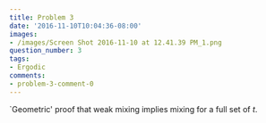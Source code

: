 ```yaml
---
title: Problem 3
date: '2016-11-10T10:04:36-08:00'
images:
- /images/Screen Shot 2016-11-10 at 12.41.39 PM_1.png
question_number: 3
tags:
- Ergodic
comments:
- problem-3-comment-0
---
```

`Geometric' proof that weak mixing implies mixing for a full set of $t$.

